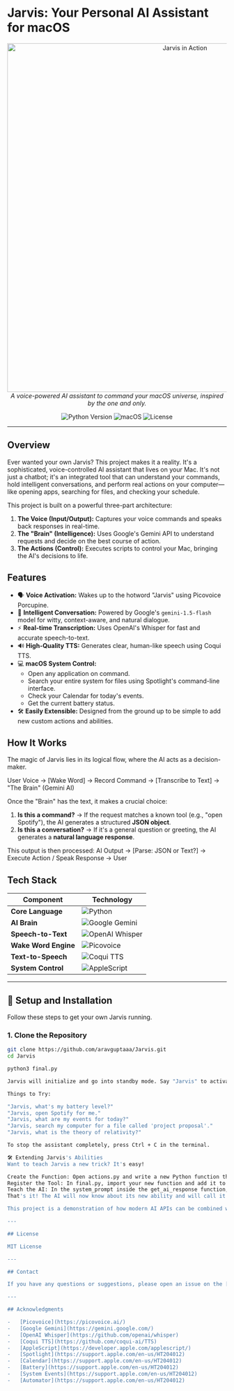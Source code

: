 # Jarvis: Your Personal AI Assistant for macOS

<p align="center">
  <img src="https://i.imgur.com/vHqQz5F.gif" alt="Jarvis in Action" width="800"/>
  <em>A voice-powered AI assistant to command your macOS universe, inspired by the one and only.</em>
</p>

<p align="center">
  <img src="https://img.shields.io/badge/Python-3.10%2B-blue?style=for-the-badge&logo=python" alt="Python Version">
  <img src="https://img.shields.io/badge/OS-macOS-lightgrey?style=for-the-badge&logo=apple" alt="macOS">
  <img src="https://img.shields.io/badge/License-MIT-green?style=for-the-badge" alt="License">
</p>

---

## Overview

Ever wanted your own Jarvis? This project makes it a reality. It's a sophisticated, voice-controlled AI assistant that lives on your Mac. It's not just a chatbot; it's an integrated tool that can understand your commands, hold intelligent conversations, and perform real actions on your computer—like opening apps, searching for files, and checking your schedule.

This project is built on a powerful three-part architecture:

1.  **The Voice (Input/Output):** Captures your voice commands and speaks back responses in real-time.
2.  **The "Brain" (Intelligence):** Uses Google's Gemini API to understand requests and decide on the best course of action.
3.  **The Actions (Control):** Executes scripts to control your Mac, bringing the AI's decisions to life.

## Features

-   🗣️ **Voice Activation:** Wakes up to the hotword "Jarvis" using Picovoice Porcupine.
-   🧠 **Intelligent Conversation:** Powered by Google's `gemini-1.5-flash` model for witty, context-aware, and natural dialogue.
-   ⚡ **Real-time Transcription:** Uses OpenAI's Whisper for fast and accurate speech-to-text.
-   🔊 **High-Quality TTS:** Generates clear, human-like speech using Coqui TTS.
-   💻 **macOS System Control:**
    -   Open any application on command.
    -   Search your entire system for files using Spotlight's command-line interface.
    -   Check your Calendar for today's events.
    -   Get the current battery status.
-   🛠️ **Easily Extensible:** Designed from the ground up to be simple to add new custom actions and abilities.

## How It Works

The magic of Jarvis lies in its logical flow, where the AI acts as a decision-maker.

User Voice -> [Wake Word] -> Record Command -> [Transcribe to Text] -> "The Brain" (Gemini AI)

Once the "Brain" has the text, it makes a crucial choice:

1.  **Is this a command?** → If the request matches a known tool (e.g., "open Spotify"), the AI generates a structured **JSON object**.
2.  **Is this a conversation?** → If it's a general question or greeting, the AI generates a **natural language response**.

This output is then processed:
AI Output -> [Parse: JSON or Text?] -> Execute Action / Speak Response -> User


## Tech Stack

| Component              | Technology                                                                                           |
| ---------------------- | ---------------------------------------------------------------------------------------------------- |
| **Core Language**      | ![Python](https://img.shields.io/badge/Python-3776AB?style=flat&logo=python&logoColor=white)          |
| **AI Brain**           | ![Google Gemini](https://img.shields.io/badge/Google-Gemini_API-4285F4?style=flat&logo=google)        |
| **Speech-to-Text**     | ![OpenAI Whisper](https://img.shields.io/badge/OpenAI-Whisper-412991?style=flat&logo=openai)          |
| **Wake Word Engine**   | ![Picovoice](https://img.shields.io/badge/Picovoice-Porcupine-377DFF?style=flat)                      |
| **Text-to-Speech**     | ![Coqui TTS](https://img.shields.io/badge/Coqui-TTS-FDB13D?style=flat)                                 |
| **System Control**     | ![AppleScript](https://img.shields.io/badge/AppleScript-1E1E1E?style=flat&logo=apple&logoColor=white) |

---

## 🚀 Setup and Installation

Follow these steps to get your own Jarvis running.

### 1. Clone the Repository

```bash
git clone https://github.com/aravguptaaa/Jarvis.git
cd Jarvis

python3 final.py

Jarvis will initialize and go into standby mode. Say "Jarvis" to activate it, and then give your command.

Things to Try:

"Jarvis, what's my battery level?"
"Jarvis, open Spotify for me."
"Jarvis, what are my events for today?"
"Jarvis, search my computer for a file called 'project proposal'."
"Jarvis, what is the theory of relativity?"

To stop the assistant completely, press Ctrl + C in the terminal.

🛠️ Extending Jarvis's Abilities
Want to teach Jarvis a new trick? It's easy!

Create the Function: Open actions.py and write a new Python function that performs the desired action (e.g., set_volume, send_email).
Register the Tool: In final.py, import your new function and add it to the AVAILABLE_TOOLS dictionary.
Teach the AI: In the system_prompt inside the get_ai_response function, add a new line describing your new tool, its name, and its parameters.
That's it! The AI will now know about its new ability and will call it when your command matches its description.

This project is a demonstration of how modern AI APIs can be combined with local scripts to create powerful, personalized tools. Feel free to fork, modify, and build upon it!

---

## License

MIT License

---

## Contact

If you have any questions or suggestions, please open an issue on the [GitHub repository](https://github.com/aravguptaaa/Jarvis).

---

## Acknowledgments

-   [Picovoice](https://picovoice.ai/)
-   [Google Gemini](https://gemini.google.com/)
-   [OpenAI Whisper](https://github.com/openai/whisper)
-   [Coqui TTS](https://github.com/coqui-ai/TTS)
-   [AppleScript](https://developer.apple.com/applescript/)
-   [Spotlight](https://support.apple.com/en-us/HT204012)
-   [Calendar](https://support.apple.com/en-us/HT204012)
-   [Battery](https://support.apple.com/en-us/HT204012)
-   [System Events](https://support.apple.com/en-us/HT204012)
-   [Automator](https://support.apple.com/en-us/HT204012)
